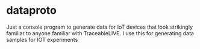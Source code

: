 # dataproto

Just a console program to generate data for IoT devices that look strikingly familiar to anyone familiar with TraceableLIVE. I use this for generating data samples for IOT experiments

